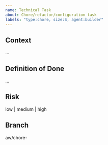 ```yaml
---
name: Technical Task
about: Chore/refactor/configuration task
labels: "type:chore, size:S, agent:builder"
---
```


## Context
…

## Definition of Done
…

## Risk
low | medium | high

## Branch
aw/chore-<short-slug>

